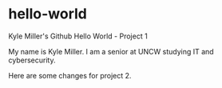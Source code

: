 # hello-world
Kyle Miller's Github Hello World - Project 1

My name is Kyle Miller. I am a senior at UNCW studying IT and cybersecurity.

Here are some changes for project 2.